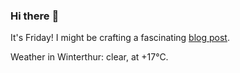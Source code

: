 ### Hi there :wave:

It's Friday! I might be crafting a fascinating [blog post](https://www.benjaminwuethrich.dev).

Weather in Winterthur: clear, at +17°C.
